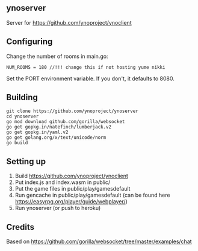 ## ynoserver
Server for https://github.com/ynoproject/ynoclient

## Configuring
Change the number of rooms in main.go:
```
NUM_ROOMS = 180 //!!! change this if not hosting yume nikki
```
Set the PORT environment variable. If you don't, it defaults to 8080.

## Building
```
git clone https://github.com/ynoproject/ynoserver
cd ynoserver
go mod download github.com/gorilla/websocket
go get gopkg.in/natefinch/lumberjack.v2
go get gopkg.in/yaml.v2
go get golang.org/x/text/unicode/norm
go build
```

## Setting up
1) Build https://github.com/ynoproject/ynoclient
2) Put index.js and index.wasm in public/
3) Put the game files in public/play/gamesdefault
4) Run gencache in public/play/gamesdefault (can be found here https://easyrpg.org/player/guide/webplayer/)
5) Run ynoserver (or push to heroku)

## Credits
Based on https://github.com/gorilla/websocket/tree/master/examples/chat
